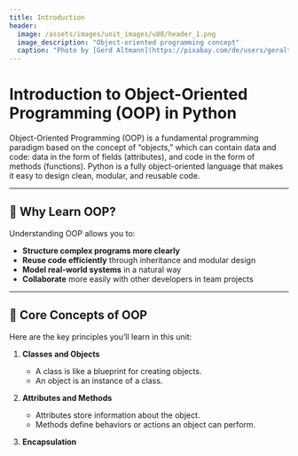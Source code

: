 ```yaml
---
title: Introduction
header:
  image: /assets/images/unit_images/u08/header_1.png
  image_description: "Object-oriented programming concept"
  caption: "Photo by [Gerd Altmann](https://pixabay.com/de/users/geralt-9301/) from [Pixabay](https://pixabay.com/)"
---
```


# Introduction to Object-Oriented Programming (OOP) in Python

Object-Oriented Programming (OOP) is a fundamental programming paradigm based on the concept of “objects,” which can contain data and code: data in the form of fields (attributes), and code in the form of methods (functions). Python is a fully object-oriented language that makes it easy to design clean, modular, and reusable code.

---

## 🧠 Why Learn OOP?

Understanding OOP allows you to:

- **Structure complex programs more clearly**
- **Reuse code efficiently** through inheritance and modular design
- **Model real-world systems** in a natural way
- **Collaborate** more easily with other developers in team projects

---

## 🧱 Core Concepts of OOP

Here are the key principles you’ll learn in this unit:

1. **Classes and Objects**  
   - A class is like a blueprint for creating objects.
   - An object is an instance of a class.

2. **Attributes and Methods**  
   - Attributes store information about the object.
   - Methods define behaviors or actions an object can perform.

3. **Encapsulation**
